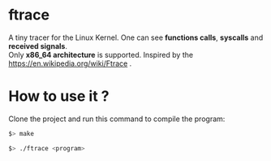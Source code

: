 # ftrace
A tiny tracer for the Linux Kernel. One can see **functions calls**, **syscalls** and **received signals**.  
Only **x86_64 architecture** is supported.
Inspired by the https://en.wikipedia.org/wiki/Ftrace .  


# How to use it ?
Clone the project and run this command to compile the program:
```sh
$> make
```

```sh
$> ./ftrace <program>
```